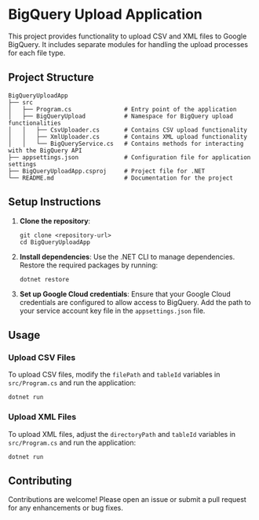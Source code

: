 # BigQuery Upload Application

This project provides functionality to upload CSV and XML files to Google BigQuery. It includes separate modules for handling the upload processes for each file type.

## Project Structure

```
BigQueryUploadApp
├── src
│   ├── Program.cs               # Entry point of the application
│   ├── BigQueryUpload           # Namespace for BigQuery upload functionalities
│   │   ├── CsvUploader.cs       # Contains CSV upload functionality
│   │   ├── XmlUploader.cs       # Contains XML upload functionality
│   │   └── BigQueryService.cs   # Contains methods for interacting with the BigQuery API
├── appsettings.json             # Configuration file for application settings
├── BigQueryUploadApp.csproj     # Project file for .NET
└── README.md                    # Documentation for the project
```

## Setup Instructions

1. **Clone the repository**:
   ```
   git clone <repository-url>
   cd BigQueryUploadApp
   ```

2. **Install dependencies**:
   Use the .NET CLI to manage dependencies. Restore the required packages by running:
   ```
   dotnet restore
   ```

3. **Set up Google Cloud credentials**:
   Ensure that your Google Cloud credentials are configured to allow access to BigQuery. Add the path to your service account key file in the `appsettings.json` file.

## Usage

### Upload CSV Files
To upload CSV files, modify the `filePath` and `tableId` variables in `src/Program.cs` and run the application:
```
dotnet run
```

### Upload XML Files
To upload XML files, adjust the `directoryPath` and `tableId` variables in `src/Program.cs` and run the application:
```
dotnet run
```

## Contributing

Contributions are welcome! Please open an issue or submit a pull request for any enhancements or bug fixes.